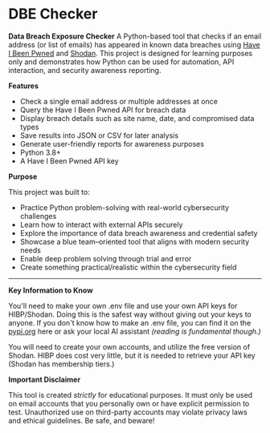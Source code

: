 # DBE Checker

**Data Breach Exposure Checker**
A Python-based tool that checks if an email address (or list of emails) has appeared in known data breaches using [Have I Been Pwned](https://haveibeenpwned.com) and [Shodan](https://www.shodan.io).
This project is designed for learning purposes only and demonstrates how Python can be used for automation, API interaction, and security awareness reporting.


**Features**

- Check a single email address or multiple addresses at once
- Query the Have I Been Pwned API for breach data
- Display breach details such as site name, date, and compromised data types
- Save results into JSON or CSV for later analysis
- Generate user-friendly reports for awareness purposes
- Python 3.8+
- A Have I Been Pwned API key


**Purpose**

This project was built to:
- Practice Python problem-solving with real-world cybersecurity challenges
- Learn how to interact with external APIs securely
- Explore the importance of data breach awareness and credential safety
- Showcase a blue team–oriented tool that aligns with modern security needs
- Enable deep problem solving through trial and error
- Create something practical/realistic within the cybersecurity field

---

**Key Information to Know**

You'll need to make your own .env file and use your own API keys for HIBP/Shodan. Doing this is the safest way without giving out your keys to anyone. If you don't know how to make an .env file, you can find it on the [pypi.org](https://pypi.org/project/python-dotenv/) here or ask your local AI assistant *(reading is fundamental though.)*

You will need to create your own accounts, and utilize the free version of Shodan. HIBP does cost very little, but it is needed to retrieve your API key (Shodan has membership tiers.)

**Important Disclaimer**

This tool is created *strictly* for educational purposes. It must only be used on email accounts that you personally own or have explicit permission to test. Unauthorized use on third-party accounts may violate privacy laws and ethical guidelines. Be safe, and beware!
